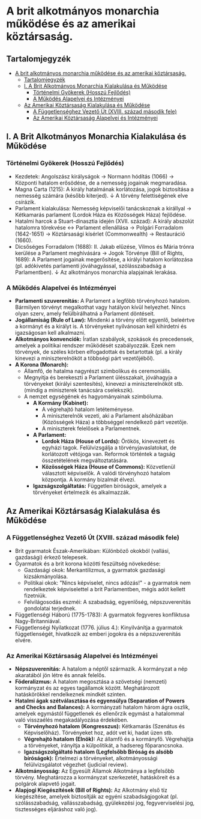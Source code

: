 # A brit alkotmányos monarchia működése és az amerikai köztársaság.

## Tartalomjegyzék
- [A brit alkotmányos monarchia működése és az amerikai köztársaság.](#a-brit-alkotmányos-monarchia-működése-és-az-amerikai-köztársaság)
  - [Tartalomjegyzék](#tartalomjegyzék)
  - [I. A Brit Alkotmányos Monarchia Kialakulása és Működése](#i-a-brit-alkotmányos-monarchia-kialakulása-és-működése)
    - [Történelmi Gyökerek (Hosszú Fejlődés)](#történelmi-gyökerek-hosszú-fejlődés)
    - [A Működés Alapelvei és Intézményei](#a-működés-alapelvei-és-intézményei)
  - [Az Amerikai Köztársaság Kialakulása és Működése](#az-amerikai-köztársaság-kialakulása-és-működése)
    - [A Függetlenséghez Vezető Út (XVIII. század második fele)](#a-függetlenséghez-vezető-út-xviii-század-második-fele)
    - [Az Amerikai Köztársaság Alapelvei és Intézményei](#az-amerikai-köztársaság-alapelvei-és-intézményei)

## I. A Brit Alkotmányos Monarchia Kialakulása és Működése

### Történelmi Gyökerek (Hosszú Fejlődés)

- Kezdetek: Angolszász királyságok → Normann hódítás (1066) → Központi hatalom erősödése, de a nemesség jogainak megmaradása.
- Magna Carta (1215): A király hatalmának korlátozása, jogok biztosítása a nemesség számára (később kiterjed). $\downarrow$ A törvény felettiségének elve csírázik.
- Parlament kialakulása: Nemesség képviselői tanácskoznak a királlyal → Kétkamarás parlament (Lordok Háza és Közösségek Háza) fejlődése.
- Hatalmi harcok a Stuart-dinasztia idején (XVII. század): A király abszolút hatalomra törekvése $\leftrightarrow$ Parlament ellenállása → Polgári Forradalom (1642-1651) → Köztársasági kísérlet (Commonwealth) → Restauráció (1660).
- Dicsőséges Forradalom (1688): II. Jakab elűzése, Vilmos és Mária trónra kerülése a Parlament meghívására → Jogok Törvénye (Bill of Rights, 1689): A Parlament jogainak megerősítése, a királyi hatalom korlátozása (pl. adókivetés parlamenti jóváhagyással, szólásszabadság a Parlamentben). $\downarrow$ Az alkotmányos monarchia alapjainak lerakása.

### A Működés Alapelvei és Intézményei

- **Parlamenti szuverenitás:** A Parlament a legfőbb törvényhozó hatalom. Bármilyen törvényt megalkothat vagy hatályon kívül helyezhet. Nincs olyan szerv, amely felülbírálhatná a Parlament döntéseit.
- **Jogállamiság (Rule of Law):** Mindenki a törvény előtt egyenlő, beleértve a kormányt és a királyt is. A törvényeket nyilvánosan kell kihirdetni és igazságosan kell alkalmazni.
- **Alkotmányos konvenciók:** Íratlan szabályok, szokások és precedensek, amelyek a politikai rendszer működését szabályozzák. Ezek nem törvények, de széles körben elfogadottak és betartottak (pl. a király kinevezi a miniszterelnököt a többségi párt vezetőjéből).
- **A Korona (Monarch):**
  - Államfő, de hatalma nagyrészt szimbolikus és ceremoniális.
  - Megnyitja és berekeszti a Parlament ülésszakait, jóváhagyja a törvényeket (királyi szentesítés), kinevezi a miniszterelnököt stb. (mindig a miniszterek tanácsára cselekszik).
  - A nemzet egységének és hagyományainak szimbóluma.
    - **A Kormány (Kabinet):**
      - A végrehajtó hatalom letéteményese.
      - A miniszterelnök vezeti, aki a Parlament alsóházában (Közösségek Háza) a többséggel rendelkező párt vezetője.
      - A miniszterek felelősek a Parlamentnek.
    - **A Parlament:**
      - **Lordok Háza (House of Lords):** Örökös, kinevezett és egyházi tagok. Felülvizsgálja a törvényjavaslatokat, de korlátozott vétójoga van. Reformok történtek a tagság összetételének megváltoztatására.
      - **Közösségek Háza (House of Commons):** Közvetlenül választott képviselők. A valódi törvényhozó hatalom központja. A kormány bizalmát élvezi.
    - **Igazságszolgáltatás:** Független bíróságok, amelyek a törvényeket értelmezik és alkalmazzák.

## Az Amerikai Köztársaság Kialakulása és Működése

### A Függetlenséghez Vezető Út (XVIII. század második fele)

- Brit gyarmatok Észak-Amerikában: Különböző okokból (vallási, gazdasági) érkező telepesek.
- Gyarmatok és a brit korona közötti feszültség növekedése:
  - Gazdasági okok: Merkantilizmus, a gyarmatok gazdasági kizsákmányolása.
  - Politikai okok: "Nincs képviselet, nincs adózás!" - a gyarmatok nem rendelkeztek képviselettel a brit Parlamentben, mégis adót kellett fizetniük.
  - Felvilágosodás eszméi: A szabadság, egyenlőség, népszuverenitás gondolatai terjednek.
- Függetlenségi Háború (1775-1783): A gyarmatok fegyveres konfliktusa Nagy-Britanniával.
- Függetlenségi Nyilatkozat (1776. július 4.): Kinyilvánítja a gyarmatok függetlenségét, hivatkozik az emberi jogokra és a népszuverenitás elvére.

### Az Amerikai Köztársaság Alapelvei és Intézményei

- **Népszuverenitás:** A hatalom a néptől származik. A kormányzat a nép akaratából jön létre és annak felelős.
- **Föderalizmus:** A hatalom megosztása a szövetségi (nemzeti) kormányzat és az egyes tagállamok között. Meghatározott hatáskörökkel rendelkeznek mindkét szinten.
- **Hatalmi ágak szétválasztása és egyensúlya (Separation of Powers and Checks and Balances):** A kormányzati hatalom három ágra oszlik, amelyek egymástól függetlenek és ellenőrzik egymást a hatalommal való visszaélés megakadályozása érdekében.
  - **Törvényhozó hatalom (Kongresszus):** Kétkamarás (Szenátus és Képviselőház). Törvényeket hoz, adót vet ki, hadat üzen stb.
  - **Végrehajtó hatalom (Elnök):** Az államfő és a kormányfő. Végrehajtja a törvényeket, irányítja a külpolitikát, a hadsereg főparancsnoka.
  - **Igazságszolgáltató hatalom (Legfelsőbb Bíróság és alsóbb bíróságok):** Értelmezi a törvényeket, alkotmányossági felülvizsgálatot végezhet (judicial review).
- **Alkotmányosság:** Az Egyesült Államok Alkotmánya a legfelsőbb törvény. Meghatározza a kormányzat szerkezetét, hatásköreit és a polgárok alapvető jogait.
- **Alapjogi Kiegészítések (Bill of Rights):** Az Alkotmány első tíz kiegészítése, amelyek biztosítják az egyéni szabadságjogokat (pl. szólásszabadság, vallásszabadság, gyülekezési jog, fegyverviselési jog, tisztességes eljáráshoz való jog).
